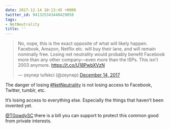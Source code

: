 ```yaml
---
date: 2017-12-14 10:13:45 +0000
twitter_id: 941325343440429058
tags:
- NetNeutrality
title: ''
---
```


<blockquote class="twitter-tweet"><p lang="en" dir="ltr">No, nope, this is the exact opposite of what will likely happen. Facebook, Amazon, Netflix etc. will buy their lane, and will remain nominally free. Losing net neutrality would probably benefit Facebook more than any other company—even more than the ISPs. This isn’t 2003 anymore. <a href="https://t.co/U18PwbXVzN">https://t.co/U18PwbXVzN</a></p>&mdash; zeynep tufekci (@zeynep) <a href="https://twitter.com/zeynep/status/941321400073236480?ref_src=twsrc%5Etfw">December 14, 2017</a></blockquote>
<script async src="https://platform.twitter.com/widgets.js" charset="utf-8"></script>

The danger of losing [#NetNeutrality](https://twitter.com/hashtag/NetNeutrality) is not losing access to Facebook, Twitter, tumblr, etc.

It’s losing access to everything else. Especially the things that haven’t been invented yet.

[@TGowdySC](https://twitter.com/TGowdySC) there is a bill you can support to protect this common good from private interests.
